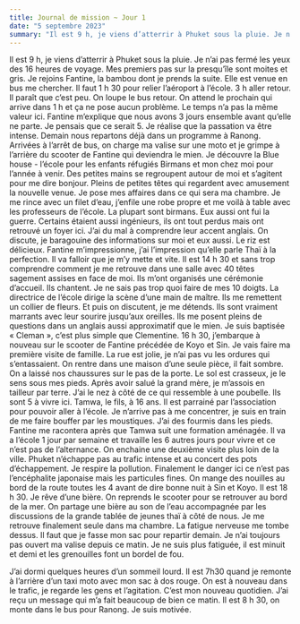 ```yaml
---
title: Journal de mission ~ Jour 1
date: "5 septembre 2023"
summary: "Il est 9 h, je viens d’atterrir à Phuket sous la pluie. Je n’ai pas fermé les yeux des 16 heures de voyage. Mes premiers pas sur la presqu’île sont moites et gris. "
---
```



Il est 9 h, je viens d’atterrir à Phuket sous la pluie. Je n’ai pas fermé les yeux des 16 heures de voyage. Mes premiers pas sur la presqu’île sont moites et gris. 
Je rejoins Fantine, la bambou dont je prends la suite. Elle est venue en bus me chercher. Il faut 1 h 30 pour relier l’aéroport à l’école. 3 h aller retour. Il paraît que c’est peu. On loupe le bus retour. On attend le prochain qui arrive dans 1 h et ça ne pose aucun problème. Le temps n’a pas la même valeur ici. Fantine m’explique que nous avons 3 jours ensemble avant qu’elle ne parte. Je pensais que ce serait 5. Je réalise que la passation va être intense. Demain nous repartons déjà dans un programme à Ranong. 
Arrivées à l’arrêt de bus, on charge ma valise sur une moto et je grimpe à l’arrière du scooter de Fantine qui deviendra le mien. 
Je découvre la Blue house - l’école pour les enfants réfugiés Birmans et mon chez moi pour l’année à venir. Des petites mains se regroupent autour de moi et s’agitent pour me dire bonjour. Pleins de petites têtes qui regardent avec amusement la nouvelle venue. 
Je pose mes affaires dans ce qui sera ma chambre. Je me rince avec un filet d’eau, j’enfile une robe propre et me voilà à table avec les professeurs de l’école. La plupart sont birmans. Eux aussi ont fui la guerre. Certains étaient aussi ingénieurs, ils ont tout perdus mais ont retrouvé un foyer ici. 
J’ai du mal à comprendre leur accent anglais. On discute, je baragouine des informations sur moi et eux aussi. Le riz est délicieux. 
Fantine m’impressionne, j’ai l’impression qu’elle parle Thaï à la perfection. Il va falloir que je m’y mette et vite.
Il est 14 h 30 et sans trop comprendre comment je me retrouve dans une salle avec 40 têtes sagement assises en face de moi. Ils m’ont organisés une cérémonie d’accueil. Ils chantent. Je ne sais pas trop quoi faire de mes  10 doigts. La directrice de l’école dirige la scène d’une main de maître. Ils me remettent un collier de fleurs. Et puis on discutent, je me détends. Ils sont vraiment marrants avec leur sourire jusqu’aux oreilles. Ils me posent pleins de questions dans un anglais aussi approximatif que le mien. Je suis baptisée « Cleman », c’est plus simple que Clementine. 
16 h 30, j’embarque à nouveau sur le scooter de Fantine précédée de Koyo et Sin. Je vais faire ma première visite de famille. La rue est jolie, je n’ai pas vu les ordures qui s’entassaient. On rentre dans une maison d’une seule pièce, il fait sombre. On a laissé nos chaussures sur le pas de la porte. Le sol est crasseux, je le sens sous mes pieds. Après avoir salué la grand mère, je m’assois en tailleur par terre. J’ai le nez à côté de ce qui ressemble à une poubelle. Ils sont 5 à vivre ici. Tamwa, le fils, à 16 ans. Il est parrainé par l’association pour pouvoir aller à l’école. Je n’arrive pas à me concentrer, je suis en train de me faire bouffer par les moustiques. J’ai des fourmis dans les pieds.
Fantine me racontera après que Tamwa suit une formation aménagée. Il va a l’école 1 jour par semaine et travaille les 6 autres jours pour vivre et ce n’est pas de l’alternance. On enchaine une deuxième visite plus loin de la ville. Phuket n’échappe pas au trafic intense et au concert des pots d’échappement. Je respire la pollution. Finalement le danger ici ce n’est pas l’encéphalite japonaise mais les particules fines. 
On mange des nouilles au bord de la route toutes les 4 avant de dire bonne nuit à Sin et Koyo. Il est 18 h 30.
Je rêve d’une bière. On reprends le scooter pour se retrouver au bord de la mer. On partage une bière au son de l’eau accompagnée par les discussions de la grande tablée de jeunes thaï à côté de nous. 
Je me retrouve finalement seule dans ma chambre. La fatigue nerveuse me tombe dessus. Il faut que je fasse mon sac pour repartir demain. Je n’ai toujours pas ouvert ma valise depuis ce matin. 
Je ne suis plus fatiguée, il est minuit et demi et les grenouilles font un bordel de fou. 

J’ai dormi quelques heures d’un sommeil lourd. Il est 7h30 quand je remonte à l’arrière d’un taxi moto avec mon sac à dos rouge. On est à nouveau dans le trafic, je regarde les gens et l’agitation. C’est mon nouveau quotidien. 
J’ai reçu un message qui m’a fait beaucoup de bien ce matin. Il est 8 h 30, on monte dans le bus pour Ranong. Je suis motivée.
